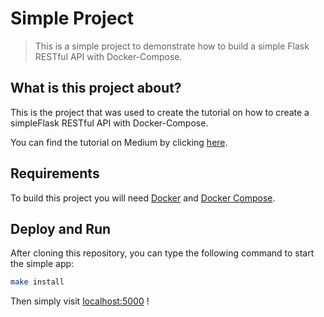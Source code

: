 # Simple Project
 > This is a simple project to demonstrate how to build a simple Flask RESTful API with Docker-Compose.

## What is this project about?

This is the project that was used to create the tutorial on how to create a simpleFlask RESTful API with Docker-Compose.

You can find the tutorial on Medium by clicking [here].

## Requirements

To build this project you will need [Docker][Docker Install] and [Docker Compose][Docker Compose Install].

## Deploy and Run

After cloning this repository, you can type the following command to start the simple app:

```sh
make install
```

Then simply visit [localhost:5000][App] !


[Docker Install]:  https://docs.docker.com/install/
[Docker Compose Install]: https://docs.docker.com/compose/install/
[App]: http://127.0.0.1:5000
[here]: https://medium.com/@daniel.carlier/how-to-build-a-simple-flask-restful-api-with-docker-compose-2d849d738137
